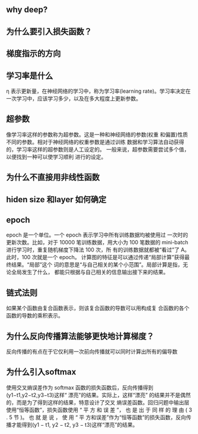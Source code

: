 ## why deep?
## 为什么要引入损失函数？
## 梯度指示的方向
## 学习率是什么
η 表示更新量，在神经网络的学习中，称为学习率(learning rate)。学习率决定在一次学习中，应该学习多少，以及在多大程度上更新参数。
## 超参数
像学习率这样的参数称为超参数。这是一种和神经网络的参数(权重 和偏置)性质不同的参数。相对于神经网络的权重参数是通过训练 数据和学习算法自动获得的，学习率这样的超参数则是人工设定的。 一般来说，超参数需要尝试多个值，以便找到一种可以使学习顺利 进行的设定。
## 为什么不直接用非线性函数
## hiden size 和layer 如何确定
## epoch
epoch 是一个单位。一个 epoch 表示学习中所有训练数据均被使用过 一次时的更新次数。比如，对于 10000 笔训练数据，用大小为 100 笔数据的 mini-batch 进行学习时，重复随机梯度下降法 100 次，所 有的训练数据就都被“看过”了 A。此时，100 次就是一个 epoch。
计算图的特征是可以通过传递“局部计算”获得最终结果。“局部”这个 词的意思是“与自己相关的某个小范围”。局部计算是指，无论全局发生了什么， 都能只根据与自己相关的信息输出接下来的结果。
## 链式法则
如果某个函数由复合函数表示，则该复合函数的导数可以用构成复 合函数的各个函数的导数的乘积表示。
## 为什么反向传播算法能够更快地计算梯度？
反向传播的有点在于它仅利用一次前向传播就可以同时计算出所有的偏导数
## 为什么引入softmax
使用交叉熵误差作为 softmax 函数的损失函数后，反向传播得到 (y1−t1,y2−t2,y3−t3)这样“ 漂亮”的结果。实际上，这样“漂亮” 的结果并不是偶然的，而是为了得到这样的结果，特意设计了交叉
熵误差函数。回归问题中输出层使用“恒等函数”，损失函数使用 “ 平 方 和 误 差 ”， 也 是 出 于 同 样 的 理 由 ( 3 . 5 节 )。 也 就 是 说 ， 使 用 “ 平
方和误差”作为“恒等函数”的损失函数，反向传播才能得到(y1 − t1, y2 − t2, y3 − t3)这样“漂亮”的结果。